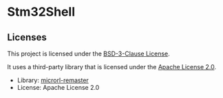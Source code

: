 # Stm32Shell


## Licenses

This project is licensed under the [BSD-3-Clause License](./LICENSE).

It uses a third-party library that is licensed under the [Apache License 2.0](./third_party/microrl-remaster/LICENSE).

- Library: [microrl-remaster](https://github.com/dimmykar/microrl-remaster)
- License: Apache License 2.0

